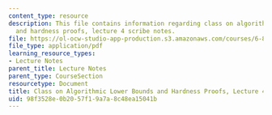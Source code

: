 ```yaml
---
content_type: resource
description: This file contains information regarding class on algorithmic lower bounds
  and hardness proofs, lecture 4 scribe notes.
file: https://ol-ocw-studio-app-production.s3.amazonaws.com/courses/6-890-algorithmic-lower-bounds-fun-with-hardness-proofs-fall-2014/98f3528e0b2057f19a7a8c48ea15041b_MIT6_890F14_Lec4.pdf
file_type: application/pdf
learning_resource_types:
- Lecture Notes
parent_title: Lecture Notes
parent_type: CourseSection
resourcetype: Document
title: Class on Algorithmic Lower Bounds and Hardness Proofs, Lecture 4 Scribe Notes
uid: 98f3528e-0b20-57f1-9a7a-8c48ea15041b
---
```

